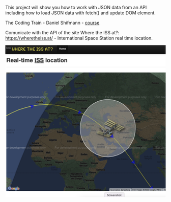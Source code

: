 This project will show you how to work with JSON data from an API including how to load JSON data with fetch() and update DOM element.

The Coding Train - Daniel Shifmann - <a href="https://www.youtube.com/watch?v=uxf0--uiX0I&list=PLRqwX-V7Uu6YxDKpFzf_2D84p0cyk4T7X&index=6&t=244s">course<a>


Comunicate with the API of the site Where the ISS at?: https://wheretheiss.at/ - International Space Station real time location.

<img src="wheretheiss.png">
